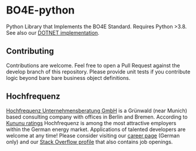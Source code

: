 # BO4E-python
Python  Library that Implements the BO4E Standard.
Requires Python >3.8. See also our [DOTNET implementation](https://github.com/Hochfrequenz/BO4E-dotnet).
 

## Contributing
Contributions are welcome.
Feel free to open a Pull Request against the develop branch of this repository.
Please provide unit tests if you contribute logic beyond bare bare business object definitions.

## Hochfrequenz
[Hochfrequenz Unternehmensberatung GmbH](https://www.hochfrequenz.de) is a Grünwald (near Munich) based consulting company with offices in Berlin and Bremen.
According to [Kununu ratings](https://www.kununu.com/de/hochfrequenz-unternehmensberatung1) Hochfrequenz is among the most attractive employers within the German energy market.
Applications of talented developers are welcome at any time! Please consider visiting our [career page](https://www.hochfrequenz.de/index.php/karriere/aktuelle-stellenausschreibungen/full-stack-entwickler) (German only) and our [Stack Overflow profile](https://stackoverflow.com/jobs/companies/hochfrequenz-unternehmensberatung-gmbh) that also contains job openings.

